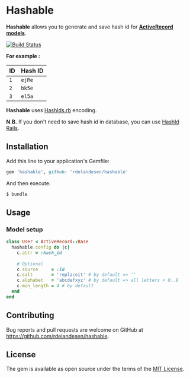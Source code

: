 # Hashable
**Hashable** allows you to generate and save hash id for **[ActiveRecord models](http://guides.rubyonrails.org/active_record_basics.html)**. 

[![Build Status](https://circleci.com/gh/rdelandesen/hashable.svg?&style=shield&circle-token=964ceb64f96a7d7c416c3adfc9c19c2e78470f58)](https://circleci.com/gh/rdelandesen/hashable)

**For example :**

| ID   | Hash ID   |
|------|-----------|
| `1`  | `ejRe`    |
| `2`  | `bk5e`    |
| `3`  | `el5a`    |

**Hashable** uses [HashIds.rb](https://github.com/peterhellberg/hashids.rb) encoding.

**N.B.** If you don't need to save hash id in database, you can use [HashId Rails](https://github.com/jcypret/hashid-rails).

## Installation
Add this line to your application's Gemfile:

```ruby
gem 'hashable', github: 'rdelandesen/hashable'
```

And then execute:

```bash
$ bundle
```

## Usage

### Model setup

```ruby
class User < ActiveRecord::Base
  hashable.config do |c|
    c.attr = :hash_id
    
    # Optional
    c.source     = :id
    c.salt       = 'replaceit' # by default => ''
    c.alphabet   = 'abcdefxyz' # by default => all letters + 0..9
    c.min_length = 4 # by default
  end
end
```

## Contributing

Bug reports and pull requests are welcome on GitHub at https://github.com/rdelandesen/hashable.

## License
The gem is available as open source under the terms of the [MIT License](http://opensource.org/licenses/MIT).
